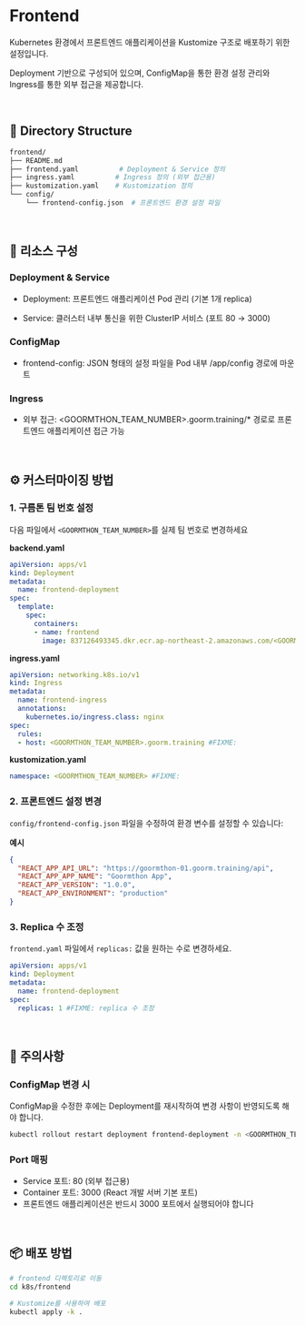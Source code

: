 # Frontend

Kubernetes 환경에서 프론트엔드 애플리케이션을 Kustomize 구조로 배포하기 위한 설정입니다.

Deployment 기반으로 구성되어 있으며, ConfigMap을 통한 환경 설정 관리와 Ingress를 통한 외부 접근을 제공합니다.


<br>

## 📁 Directory Structure

```bash
frontend/
├── README.md
├── frontend.yaml          # Deployment & Service 정의
├── ingress.yaml          # Ingress 정의 (외부 접근용)
├── kustomization.yaml    # Kustomization 정의
└── config/
    └── frontend-config.json  # 프론트엔드 환경 설정 파일
```

<br>

## 🔧 리소스 구성
### Deployment & Service

- Deployment: 프론트엔드 애플리케이션 Pod 관리 (기본 1개 replica)

- Service: 클러스터 내부 통신을 위한 ClusterIP 서비스 (포트 80 → 3000)

### ConfigMap

- frontend-config: JSON 형태의 설정 파일을 Pod 내부 /app/config 경로에 마운트

### Ingress
- 외부 접근: <GOORMTHON_TEAM_NUMBER>.goorm.training/* 경로로 프론트엔드 애플리케이션 접근 가능

<br>

## ⚙️ 커스터마이징 방법
### 1. 구름톤 팀 번호 설정
다음 파일에서 `<GOORMTHON_TEAM_NUMBER>`를 실제 팀 번호로 변경하세요

**backend.yaml**
```yaml
apiVersion: apps/v1
kind: Deployment
metadata:
  name: frontend-deployment
spec:
  template:
    spec:
      containers:
      - name: frontend
        image: 837126493345.dkr.ecr.ap-northeast-2.amazonaws.com/<GOORMTHON_TEAM_NUMBER>/frontend:latest #FIXME:
```

**ingress.yaml**
```yaml
apiVersion: networking.k8s.io/v1
kind: Ingress
metadata:
  name: frontend-ingress
  annotations:
    kubernetes.io/ingress.class: nginx
spec:
  rules:
  - host: <GOORMTHON_TEAM_NUMBER>.goorm.training #FIXME:
```

**kustomization.yaml**
```yaml
namespace: <GOORMTHON_TEAM_NUMBER> #FIXME:
```

### 2. 프론트엔드 설정 변경
`config/frontend-config.json` 파일을 수정하여 환경 변수를 설정할 수 있습니다:

**예시**
```json
{
  "REACT_APP_API_URL": "https://goormthon-01.goorm.training/api",
  "REACT_APP_APP_NAME": "Goormthon App",
  "REACT_APP_VERSION": "1.0.0",
  "REACT_APP_ENVIRONMENT": "production"
}
```

### 3. Replica 수 조정
`frontend.yaml` 파일에서 `replicas:` 값을 원하는 수로 변경하세요.

```yaml
apiVersion: apps/v1
kind: Deployment
metadata:
  name: frontend-deployment
spec:
  replicas: 1 #FIXME: replica 수 조정
```

<br>

## 📝 주의사항
### ConfigMap 변경 시
ConfigMap을 수정한 후에는 Deployment를 재시작하여 변경 사항이 반영되도록 해야 합니다.

```bash
kubectl rollout restart deployment frontend-deployment -n <GOORMTHON_TEAM_NUMBER>
```

### Port 매핑
- Service 포트: 80 (외부 접근용)
- Container 포트: 3000 (React 개발 서버 기본 포트)
- 프론트엔드 애플리케이션은 반드시 3000 포트에서 실행되어야 합니다

<br>

## 📦 배포 방법
```bash
# frontend 디렉토리로 이동
cd k8s/frontend

# Kustomize를 사용하여 배포
kubectl apply -k .
```